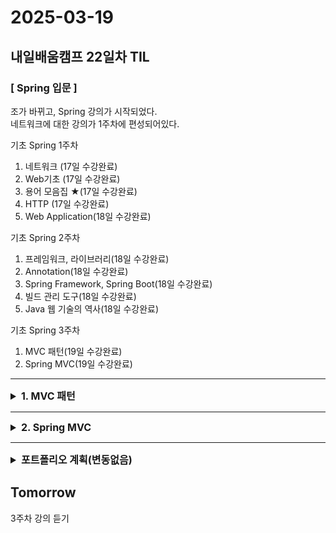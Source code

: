 # 2025-03-19
## 내일배움캠프 22일차 TIL

### [ Spring 입문 ]

조가 바뀌고, Spring 강의가 시작되었다.  
네트워크에 대한 강의가 1주차에 편성되어있다.  

기초 Spring 1주차
1. 네트워크 (17일 수강완료)
2. Web기초 (17일 수강완료)
3. 용어 모음집 ★(17일 수강완료)
4. HTTP (17일 수강완료)
5. Web Application(18일 수강완료)

기초 Spring 2주차
1. 프레임워크, 라이브러리(18일 수강완료)
2. Annotation(18일 수강완료)
3. Spring Framework, Spring Boot(18일 수강완료)
4. 빌드 관리 도구(18일 수강완료)
5. Java 웹 기술의 역사(18일 수강완료)

기초 Spring 3주차
1. MVC 패턴(19일 수강완료)
2. Spring MVC(19일 수강완료)
<hr>

<details>

<summary style="font-size: 16px;">
<strong>1. MVC 패턴</strong>
</summary>

</details>

<hr>

<details>

<summary style="font-size: 16px;">
<strong>2. Spring MVC</strong>
</summary>

</details>

<hr>

<details>

<summary style="font-size: 16px;">
<strong>포트폴리오 계획(변동없음)</strong>
</summary>

## 웹
기존에 사용하던 OCI DB서버를 그대로 사용하고, 새로 만들어질 사이트는 현재 포트폴리오가 올라와있는 곳에서 올려보려한다.  
TS를 강의를 통해서 배우긴했지만, 막상 사용해보려하니 까다롭고 번거롭긴하다.  Vite를 이용한 React 프로젝트를 진행하려고 한다.

> 목표 환경  
- 프론트 : (Vite) React + TS / 백엔드 : SpringBoot, MariaDB

## 코테(알고리즘 & SQL)

백준, 프로그래머스 문제를 풀고나면 연동이 되는 백준허브를 설치해서 사용했다.

https://chromewebstore.google.com/detail/ccammcjdkpgjmcpijpahlehmapgmphmk?utm_source=item-share-cb
> 크롬 확장프로그램이며, 설치하고 Git 로그인을 한 후  Repository 명만 등록해주면 문제풀이 하고나서 해당 Repository에 자동으로 등록된다!  

> 문제풀이가 필요한 문제가 생길경우 TIL에 작성할 예정.

https://github.com/SW00Y/learn_CodingTest


</details>


## Tomorrow
3주차 강의 듣기